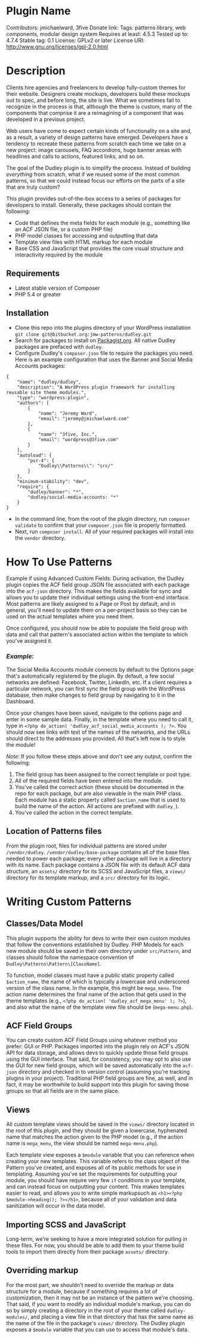 # Plugin Name
Contributors: jmichaelward, 3five
Donate link: 
Tags: patterns library, web components, modular design system
Requires at least: 4.5.3
Tested up to: 4.7.4
Stable tag: 0.1
License: GPLv2 or later
License URI: http://www.gnu.org/licenses/gpl-2.0.html

# Description
Clients hire agencies and freelancers to develop fully-custom
themes for their website. Designers create mockups, developers build
these mockups out to spec, and before long, the site is live. What we
sometimes fail to recognize in the process is that, although the theme
is custom, many of the components that comprise it are a reimagining of
a component that was developed in a previous project.

Web users have come to expect certain kinds of functionality on a site
and, as a result, a variety of design patterns have emerged. Developers
have a tendency to recreate these patterns from scratch each time we
take on a new project: image carousels, FAQ accordions, huge banner
areas with headlines and calls to actions, featured links, and so on.

The goal of the Dudley plugin is to simplify the process. Instead of
building *everything* from scratch, what if we reused some of the most
common patterns, so that we could instead focus our efforts on the parts
of a site that are truly custom?

This plugin provides out-of-the-box access to a series of packages for
developers to install. Generally, these packages should contain the
following:
- Code that defines the meta fields for each module (e.g., something like an
ACF JSON file, or a custom PHP file)
- PHP model classes for accessing and outputting that data
- Template view files with HTML markup for each module
- Base CSS and JavaScript that provides the core visual structure and
interactivity required by the module

## Requirements
- Latest stable version of Composer
- PHP 5.4 or greater

## Installation
- Clone this repo into the plugins directory of your WordPress installation `git clone git@bitbucket.org:jmw-patterns/dudley.git`
- Search for packages to install on [Packagist.org](https://packagist.org).
All native Dudley packages are prefaced with `dudley`.
- Configure Dudley's `composer.json` file to require the packages you need.
Here is an example configuration that uses the Banner and Social Media Accounts packages:
    
```
{
    "name": "dudley/dudley",
    "description": "A WordPress plugin framework for installing reusable site theme modules.",
    "type": "wordpress-plugin",
    "authors": [
        {
            "name": "Jeremy Ward",
            "email": "jeremy@jmichaelward.com"
        },
        {
            "name": "3five, Inc.",
            "email": "wordpress@3five.com"
        }
    ],
    "autoload": {
        "psr-4": {
            "Dudley\\Patterns\\": "src/"
        }
    },
    "minimum-stability": "dev",
    "require": {
        "dudley/banner": "*",
        "dudley/social-media-accounts: "*"
    }
}
```
- In the command line, from the root of the plugin directory, run `composer validate` to confirm that your `composer.json`
    file is properly formatted.
- Next, run `composer install`. All of your required packages will install into the `vendor` directory.
    
# How To Use Patterns
Example if using Advanced Custom Fields:
During activation, the Dudley plugin copies the ACF field group JSON file associated with each package into
the `acf-json` directory. This makes the fields available for sync and allows you to update their individual settings using
the front-end interface. Most patterns are likely assigned to a Page or Post by default, and in general, you'll need to update
them on a per-project basis so they can be used on the actual templates where you need them.

Once configured, you should now be able to populate the field group with data and call that pattern's associated action
within the template to which you've assigned it.

### _Example:_
The Social Media Accounts module connects by default to the Options page that's automatically registered by the plugin.
By default, a few social networks are defined: Facebook, Twitter, LinkedIn, etc. If a client requires a particular network,
you can first sync the field group with the WordPress database, then make changes to field group by navigating to it in the
Dashboard.

Once your changes have been saved, navigate to the options page and enter in some sample data. Finally, in the 
template where you need to call it, type in `<?php do_action( 'dudley_acf_social_media_accounts ); ?>`. You should now see
links with text of the names of the networks, and the URLs should direct to the addresses you provided. All that's
left now is to style the module!

_Note:_ If you follow these steps above and don't see any output, confirm the following:
1. The field group has been assigned to the correct template or post type.
2. All of the required fields have been entered into the module.
3. You've called the correct action (these should be documented in the repo for each package, but are also viewable
    in the main PHP class. Each module has a static property called `$action_name` that is used to build the name of 
    the action. All actions are prefixed with `dudley_`).
4. You've called the action in the correct template.

## Location of Patterns files
From the plugin root, files for individual patterns are stored under `/vendor/dudley`. `/vendor/dudley/base-package`
contains all of the base files needed to power each package; every other package will live in a directory with its name. 
Each package contains a JSON file with its default ACF data structure, an `assets/` directory for its SCSS and JavaScript
files, a `views/` directory for its template markup, and a `src/` directory for its logic.


# Writing Custom Patterns

## Classes/Data Model
This plugin supports the ability for devs to write their own custom modules that follow the conventions established
by Dudley. PHP Models for each new module should be saved in their own directory under `src/Pattern`,
and classes should follow the namespace convention of `Dudley\Patterns\Pattern\[ClassName]`.

To function, model classes must have a public static property called `$action_name`, the name of which is typically a
lowercase and underscored version of the class name. In the example, this might be `mega_menu`. The action name 
determines the final name of the action that gets used in the theme templates (e.g., `<?php do_action( 'dudley_acf_mega_menu' ); ?>`),
and also what the name of the template view file should be (`mega-menu.php`).

## ACF Field Groups
You can create custom ACF Field Groups using whatever method you prefer: GUI or PHP. Packages imported into the plugin rely
on ACF's JSON API for data storage, and allows devs to quickly update those field groups using the GUI interface. That said,
for consistency, you may opt to also use the GUI for new field groups, which will be saved automatically into the `acf-json`
directory and checked in to version control (assuming you're tracking plugins in your project). Traditional PHP field groups 
are fine, as well, and in fact, it may be worthwhile to build support into this plugin for saving those groups so that all
fields are in the same place. 

## Views
All custom template views should be saved in the `views/` directory located in the root of this plugin, and they should be 
given a lowercase, hyphenated name that matches the action given to the PHP model (e.g., if the action name is `mega_menu`, 
the view should be named `mega-menu.php`).

Each template view exposes a `$module` variable that you can reference when creating your new templates. This variable 
refers to the class object of the Pattern you've created, and exposes all of its public methods for use in templating. 
Assuming you've set the requirements for outputting your module, you should have require very few `if` conditions in 
your template, and can instead focus on outputting your content. This makes templates easier to read, and allows you 
to write simple markupsuch as `<h1><?php $module->heading(); ?></h1>`, because all of your validation and data 
sanitization will occur in the data model.

## Importing SCSS and JavaScript
Long-term, we're seeking to have a more integrated solution for pulling in these files. For now, you should be able to 
add them to your theme build tools to import them directly from their package `assets/` directory.

## Overriding markup
For the most part, we shouldn't need to override the markup or data structure for a module, because if something requires
a lot of customization, then it may not be an instance of the pattern we're choosing. That said, if you want to modify
an individual module's markup, you can do so by simply creating a directory in the root of your theme called
`dudley-modules/`, and placing a view file in that directory that has the same name as the name of the file in the
package's `views/` directory. The Dudley plugin exposes a `$module` variable that you can use to access that
module's data.
